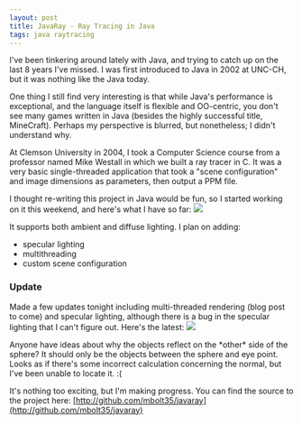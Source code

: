 ```yaml
---
layout: post
title: JavaRay - Ray Tracing in Java
tags: java raytracing
---
```

I've been tinkering around lately with Java, and trying to catch up on the last 8 years I've missed. I was first introduced to Java in 2002 at UNC-CH, but it was nothing like the Java today.

One thing I still find very interesting is that while Java's performance is exceptional, and the language itself is flexible and OO-centric, you don't see many games written in Java (besides the highly successful title, MineCraft). Perhaps my perspective is blurred, but nonetheless; I didn't understand why.

At Clemson University in 2004, I took a Computer Science course from a professor named Mike Westall in which we built a ray tracer in C. It was a very basic single-threaded application that took a "scene configuration" and image dimensions as parameters, then output a PPM file.

I thought re-writing this project in Java would be fun, so I started working on it this weekend, and here's what I have so far:
[![](http://4.bp.blogspot.com/-1t-W5V2lmVE/TatDZYahhwI/AAAAAAAAADU/mkcjfzpiRQU/s320/image.png)](http://4.bp.blogspot.com/-1t-W5V2lmVE/TatDZYahhwI/AAAAAAAAADU/mkcjfzpiRQU/s1600/image.png)

It supports both ambient and diffuse lighting. I plan on adding:
* specular lighting
*  multithreading
* custom scene configuration

### Update
Made a few updates tonight including multi-threaded rendering (blog post to come) and specular lighting, although there is a bug in the specular lighting that I can't figure out. Here's the latest:
[![](http://1.bp.blogspot.com/-slBq8Xart94/Ta5122E-M2I/AAAAAAAAADg/1XuAZV1xVEY/s320/test.png)](http://1.bp.blogspot.com/-slBq8Xart94/Ta5122E-M2I/AAAAAAAAADg/1XuAZV1xVEY/s1600/test.png)

Anyone have ideas about why the objects reflect on the \*other\* side of the sphere? It should only be the objects between the sphere and eye point. Looks as if there's some incorrect calculation concerning the normal, but I've been unable to locate it. :(

It's nothing too exciting, but I'm making progress. You can find the source to the project here: [http://github.com/mbolt35/javaray](http://github.com/mbolt35/javaray)

